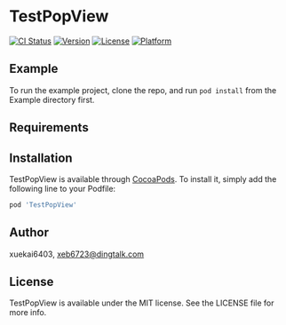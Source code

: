 # TestPopView

[![CI Status](https://img.shields.io/travis/xuekai6403/TestPopView.svg?style=flat)](https://travis-ci.org/xuekai6403/TestPopView)
[![Version](https://img.shields.io/cocoapods/v/TestPopView.svg?style=flat)](https://cocoapods.org/pods/TestPopView)
[![License](https://img.shields.io/cocoapods/l/TestPopView.svg?style=flat)](https://cocoapods.org/pods/TestPopView)
[![Platform](https://img.shields.io/cocoapods/p/TestPopView.svg?style=flat)](https://cocoapods.org/pods/TestPopView)

## Example

To run the example project, clone the repo, and run `pod install` from the Example directory first.

## Requirements

## Installation

TestPopView is available through [CocoaPods](https://cocoapods.org). To install
it, simply add the following line to your Podfile:

```ruby
pod 'TestPopView'
```

## Author

xuekai6403, xeb6723@dingtalk.com

## License

TestPopView is available under the MIT license. See the LICENSE file for more info.
